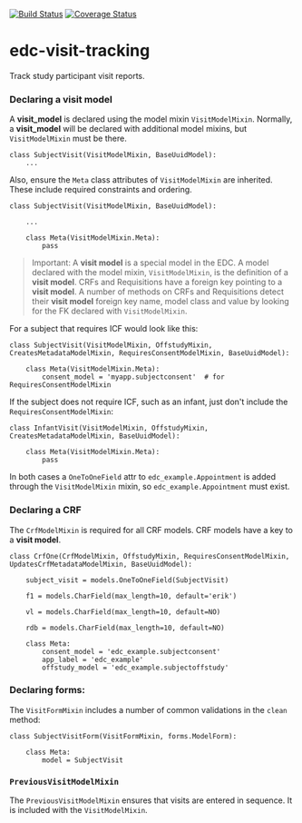 [![Build Status](https://travis-ci.org/clinicedc/edc-visit-tracking.svg?branch=develop)](https://travis-ci.org/clinicedc/edc-visit-tracking) [![Coverage Status](https://coveralls.io/repos/clinicedc/edc-visit-tracking/badge.svg?branch=develop&service=github)](https://coveralls.io/github/clinicedc/edc-visit-tracking?branch=develop)

# edc-visit-tracking

Track study participant visit reports.


### Declaring a visit model

A __visit_model__ is declared using the model mixin `VisitModelMixin`. Normally, a __visit_model__ will be declared with additional model mixins, but `VisitModelMixin` must be there.

    class SubjectVisit(VisitModelMixin, BaseUuidModel):
        ...

Also, ensure the `Meta` class attributes of `VisitModelMixin` are inherited. These include required constraints and ordering.

    class SubjectVisit(VisitModelMixin, BaseUuidModel):
    
        ...
        
        class Meta(VisitModelMixin.Meta):
            pass
    

> Important: A __visit model__ is a special model in the EDC. A model declared with the model mixin, `VisitModelMixin`, is the definition of a __visit model__. CRFs and Requisitions have a foreign key pointing to a __visit model__. A number of methods on CRFs and Requisitions detect their __visit model__ foreign key name, model class and value by looking for the FK declared with `VisitModelMixin`.


For a subject that requires ICF would look like this:

    class SubjectVisit(VisitModelMixin, OffstudyMixin, CreatesMetadataModelMixin, RequiresConsentModelMixin, BaseUuidModel):
    
        class Meta(VisitModelMixin.Meta):
            consent_model = 'myapp.subjectconsent'  # for RequiresConsentModelMixin
            

If the subject does not require ICF, such as an infant, just don't include the `RequiresConsentModelMixin`:

    class InfantVisit(VisitModelMixin, OffstudyMixin, CreatesMetadataModelMixin, BaseUuidModel):
    
        class Meta(VisitModelMixin.Meta):
            pass

In both cases a `OneToOneField` attr to `edc_example.Appointment` is added through the `VisitModelMixin` mixin, so `edc_example.Appointment` must exist.

### Declaring a CRF

The `CrfModelMixin` is required for all CRF models. CRF models have a key to a __visit model__.

    class CrfOne(CrfModelMixin, OffstudyMixin, RequiresConsentModelMixin, UpdatesCrfMetadataModelMixin, BaseUuidModel):
    
        subject_visit = models.OneToOneField(SubjectVisit)
    
        f1 = models.CharField(max_length=10, default='erik')
    
        vl = models.CharField(max_length=10, default=NO)
    
        rdb = models.CharField(max_length=10, default=NO)
    
        class Meta:
            consent_model = 'edc_example.subjectconsent'
            app_label = 'edc_example'
            offstudy_model = 'edc_example.subjectoffstudy'

### Declaring forms:

The `VisitFormMixin` includes a number of common validations in the `clean` method:

    class SubjectVisitForm(VisitFormMixin, forms.ModelForm):
    
        class Meta:
            model = SubjectVisit

### `PreviousVisitModelMixin`

The `PreviousVisitModelMixin` ensures that visits are entered in sequence. It is included with the `VisitModelMixin`.
